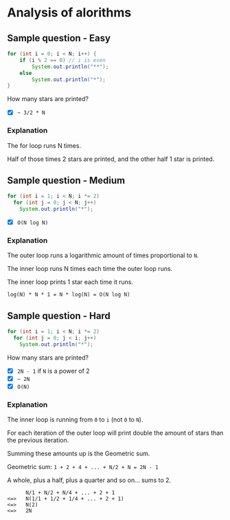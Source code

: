 # Analysis of alorithms

## Sample question - Easy

```java
for (int i = 0; i < N; i++) {
    if (i % 2 == 0) // i is even
        System.out.println("**");
    else
        System.out.println("*");
}
```
How many stars are printed?
- [x] `~ 3/2 * N`

### Explanation
The for loop runs N times.

Half of those times 2 stars are printed, and the other half 1 star is printed.

## Sample question - Medium
```java
for (int i = 1; i < N; i *= 2)
  for (int j = 0; j < N; j++)
    System.out.println("*");
```
- [x] `O(N log N)`

### Explanation
The outer loop runs a logarithmic amount of times proportional to `N`.

The inner loop runs N times each time the outer loop runs.

The inner loop prints 1 star each time it runs.

`log(N) * N * 1 = N * log(N) = O(N log N)`

## Sample question - Hard

```java
for (int i = 1; i < N; i *= 2)
  for (int j = 0; j < i; j++)
    System.out.println("*");
```
How many stars are printed?
- [x] `2N - 1` if `N` is a power of 2
- [x] `~ 2N`
- [x] `O(N)`

### Explanation

The inner loop is running from `0` to `i` (not `0` to `N`).

For each iteration of the outer loop will print double the amount of stars than the previous iteration.

Summing these amounts up is the Geometric sum.

Geometric sum: `1 + 2 + 4 + ... + N/2 + N = 2N - 1`

A whole, plus a half, plus a quarter and so on... sums to 2.

```
      N/1 + N/2 + N/4 + ... + 2 + 1
<=>   N(1/1 + 1/2 + 1/4 + ... + 2 + 1)
<=>   N(2)
<=>   2N
```
